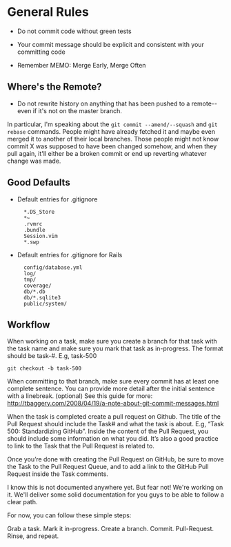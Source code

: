 General Rules
=====================

* Do not commit code without green tests

* Your commit message should be explicit and consistent with your committing code

* Remember MEMO: Merge Early, Merge Often

Where's the Remote?
---------------------------

* Do not rewrite history on anything that has been pushed to a remote--even if it's not on the master branch.

In particular, I'm speaking about the `git commit --amend/--squash` and `git rebase` commands. People
might have already fetched it and maybe even merged it to another of their local branches. Those people
might not know commit X was supposed to have been changed somehow, and when they pull again, it'll
either be a broken commit or end up reverting whatever change was made.


Good Defaults
-------------------

* Default entries for .gitignore

        *.DS_Store
        *~
        .rvmrc
        .bundle
        Session.vim
        *.swp

* Default entries for .gitignore for Rails

        config/database.yml
        log/
        tmp/
        coverage/
        db/*.db
        db/*.sqlite3
        public/system/

## Workflow

When working on a task, make sure you create a branch for that task with the task name and make sure you mark that task as in-progress. The format should be task-#. E.g, task-500

`git checkout -b task-500`

When committing to that branch, make sure every commit has at least one complete sentence. You can provide more detail after the initial sentence with a linebreak. (optional) See this guide for more: http://tbaggery.com/2008/04/19/a-note-about-git-commit-messages.html  

When the task is completed create a pull request on Github. The title of the Pull Request should include the Task# and what the task is about. E.g, “Task 500: Standardizing GitHub”. Inside the content of the Pull Request, you should include some information on what you did. It’s also a good practice to link to the Task that the Pull Request is related to.

Once you’re done with creating the Pull Request on GitHub, be sure to move the Task to the Pull Request Queue, and to add a link to the GitHub Pull Request inside the Task comments.

I know this is not documented anywhere yet. But fear not! We're working on it.
We'll deliver some solid documentation for you guys to be able to follow a clear path.

For now, you can follow these simple steps:

Grab a task.
Mark it in-progress.
Create a branch.
Commit.
Pull-Request.
Rinse, and repeat.
